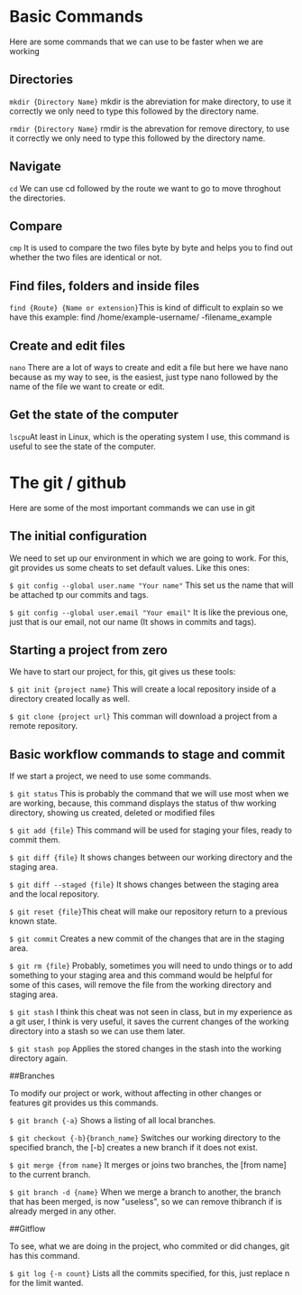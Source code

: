 # Basic Commands

Here are some commands that we can use to be faster when we are working

## Directories

`mkdir {Directory Name}` mkdir is the abreviation for make directory, to use it correctly we only need to type this followed by the directory name.

`rmdir {Directory Name}` rmdir is the abrevation for remove directory, to use it correctly we only need to type this followed by the directory name.

## Navigate

`cd` We can use cd followed by the route we want to go to move throghout the directories.

## Compare 

`cmp` It is used to compare the two files byte by byte and helps you to find out whether the two files are identical or not.

## Find files, folders and inside files

`find {Route} {Name or extension}`This is kind of difficult to explain so we have this example: find /home/example-username/ -filename_example

## Create and edit files

`nano` There are a lot of ways to create and edit a file but here we have nano because as my way to see, is the easiest, just type nano followed by the name of the file we want to create or edit.

## Get the state of the computer 

`lscpu`At least in Linux, which is the operating system I use, this command is useful to see the state of the computer.

# The git / github

Here are some of the most important commands we can use in git

## The initial configuration

We need to set up our environment in which we are going to work. For this, git provides us some cheats to set default values. Like this ones:

`$ git config --global user.name "Your name"` This set us the name that will be attached tp our commits and tags.

`$ git config --global user.email "Your email"` It is like the previous one, just that is our email, not our name (It shows in commits and tags).

## Starting a project from zero 

We have to start our project, for this, git gives us these tools:

`$ git init {project name}` This will create a local repository inside of a directory created locally as well.

`$ git clone {project url}` This comman will download a project from a remote repository.

## Basic workflow commands to stage and commit

If we start a project, we need to use some commands.

`$ git status` This is probably the command that we will use most when we are working, because, this command displays the status of thw working directory, showing us created, deleted or modified files

`$ git add {file}` This command will be used for staging your files, ready to commit them.

`$ git diff {file}` It shows changes between our working directory and the staging area.

`$ git diff --staged {file}` It shows changes between the staging area and the local repository.

`$ git reset {file}`This cheat will make our repository return to a previous known state.

`$ git commit` Creates a new commit of the changes that are in the staging area. 

`$ git rm {file}` Probably, sometimes you will need to undo things or to add something to your staging area and this command would be helpful for some of this cases, will remove the file from the working directory and staging area.

`$ git stash`  I think this cheat was not seen in class, but in my experience as a git user, I think is very useful, it saves the current changes of the working directory into a stash so we can use them later.

`$ git stash pop` Applies the stored changes in the stash into the working directory again.

##Branches

To modify our project or work, without affecting in other changes or features git provides us this commands.

`$ git branch {-a}` Shows a listing of all local branches.

`$ git checkout {-b}{branch_name}` Switches our working directory to the specified branch, the [-b] creates a new branch if it does not exist.

`$ git merge {from name}` It merges or joins two branches, the [from name] to the current branch.

`$ git branch -d {name}` When we merge a branch to another, the branch that has been merged, is now "useless", so we can remove thibranch if is already merged in any other.

##Gitflow

To see, what we are doing in the project, who commited or did changes, git has this command.

`$ git log {-n count}` Lists all the commits specified, for this, just replace n for the limit wanted.
